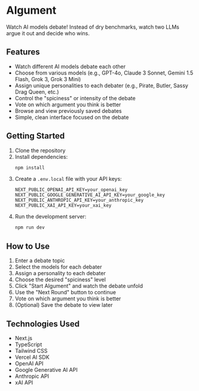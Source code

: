 # AIgument

Watch AI models debate! Instead of dry benchmarks, watch two LLMs argue it out and decide who wins.

## Features

- Watch different AI models debate each other
- Choose from various models (e.g., GPT-4o, Claude 3 Sonnet, Gemini 1.5 Flash, Grok 3, Grok 3 Mini)
- Assign unique personalities to each debater (e.g., Pirate, Butler, Sassy Drag Queen, etc.)
- Control the "spiciness" or intensity of the debate
- Vote on which argument you think is better
- Browse and view previously saved debates
- Simple, clean interface focused on the debate

## Getting Started

1. Clone the repository
2. Install dependencies:
   ```bash
   npm install
   ```
3. Create a `.env.local` file with your API keys:
   ```
   NEXT_PUBLIC_OPENAI_API_KEY=your_openai_key
   NEXT_PUBLIC_GOOGLE_GENERATIVE_AI_API_KEY=your_google_key
   NEXT_PUBLIC_ANTHROPIC_API_KEY=your_anthropic_key
   NEXT_PUBLIC_XAI_API_KEY=your_xai_key
   ```
4. Run the development server:
   ```bash
   npm run dev
   ```

## How to Use

1. Enter a debate topic
2. Select the models for each debater
3. Assign a personality to each debater
4. Choose the desired "spiciness" level
5. Click "Start AIgument" and watch the debate unfold
6. Use the "Next Round" button to continue
7. Vote on which argument you think is better
8. (Optional) Save the debate to view later

## Technologies Used

- Next.js
- TypeScript
- Tailwind CSS
- Vercel AI SDK
- OpenAI API
- Google Generative AI API
- Anthropic API
- xAI API
